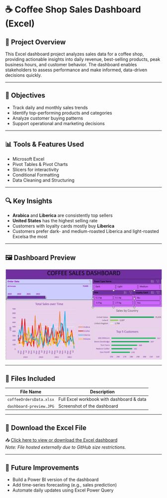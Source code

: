 # ☕ Coffee Shop Sales Dashboard (Excel)

## 📌 Project Overview

This Excel dashboard project analyzes sales data for a coffee shop, providing actionable insights into daily revenue, best-selling products, peak business hours, and customer behavior. The dashboard enables stakeholders to assess performance and make informed, data-driven decisions quickly.

---

## 🎯 Objectives

- Track daily and monthly sales trends
- Identify top-performing products and categories
- Analyze customer buying patterns
- Support operational and marketing decisions

---

## 📊 Tools & Features Used

- Microsoft Excel  
- Pivot Tables & Pivot Charts  
- Slicers for interactivity  
- Conditional Formatting  
- Data Cleaning and Structuring

---

## 🔍 Key Insights

- **Arabica** and **Liberica** are consistently top sellers  
- **United States** has the highest selling rate  
- Customers with loyalty cards mostly buy **Liberica** 
- Customers prefer dark- and medium-roasted Liberica and light-roasted Excelsa the most

---

## 🖼️ Dashboard Preview

![Dashboard Screenshot](coffee-dashboard-preview.JPG)

---

## 📂 Files Included

| File Name              | Description                                |
|------------------------|--------------------------------------------|
| `coffeeOrdersData.xlsx`| Full Excel workbook with dashboard & data  |
| `dashboard-preview.JPG`| Screenshot of the dashboard                |

---

## 🔗 Download the Excel File

📥 [Click here to view or download the Excel dashboard](https://docs.google.com/spreadsheets/d/1MudtGHQwWqglnJYdVQEX28yOTjBlvohD/edit?usp=sharing&ouid=115277383657838265435&rtpof=true&sd=true)  
*Note: File hosted externally due to GitHub size restrictions.*

---

## 🔧 Future Improvements

- Build a Power BI version of the dashboard  
- Add time-series forecasting (e.g., sales prediction)  
- Automate daily updates using Excel Power Query

